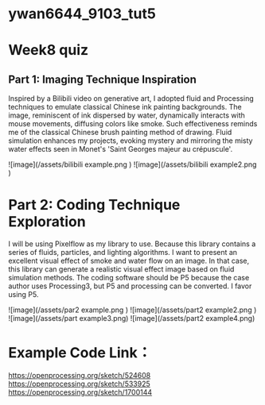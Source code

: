 # ywan6644_9103_tut5

# Week8 quiz

## Part 1: Imaging Technique Inspiration

Inspired by a Bilibili video on generative art, I adopted fluid and Processing techniques to emulate classical Chinese ink painting backgrounds. The image, reminiscent of ink dispersed by water, dynamically interacts with mouse movements, diffusing colors like smoke. Such effectiveness reminds me of the classical Chinese brush painting method of drawing. Fluid simulation enhances my projects, evoking mystery and mirroring the misty water effects seen in Monet's 'Saint Georges majeur au crépuscule'.

![image](/assets/bilibili example.png )
![image](/assets/bilibili example2.png )

# Part 2: Coding Technique Exploration

I will be using Pixelflow as my library to use. Because this library contains a series of fluids, particles, and lighting algorithms. I want to present an excellent visual effect of smoke and water flow on an image. In that case, this library can generate a realistic visual effect image based on fluid simulation methods. The coding software should be P5 because the case author uses Processing3, but P5 and processing can be converted. I favor using P5.

![image](/assets/par2 example.png )
![image](/assets/part2 example2.png )
![image](/assets/part example3.png)
![image](/assets/part2 example4.png)

# Example  Code Link：
 https://openprocessing.org/sketch/524608
 https://openprocessing.org/sketch/533925
 https://openprocessing.org/sketch/1700144


